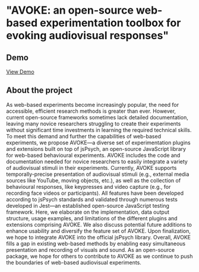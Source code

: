 # "AVOKE: an open-source web-based experimentation toolbox for evoking audiovisual responses"

## Demo
<a href="https://beatlab-mcmaster.github.io/AVOKE/">View Demo </a>

## About the project
As web-based experiments become increasingly popular, the need for accessible, efficient research methods is greater than ever. However, current open-source frameworks sometimes lack detailed documentation, leaving many novice researchers struggling to create their experiments without significant time investments in learning the required technical skills. To meet this demand and further the capabilities of web-based experiments, we propose AVOKE—a diverse set of experimentation plugins and extensions built on top of jsPsych, an open-source JavaScript library for web-based behavioural experiments. AVOKE includes the code and documentation needed for novice researchers to easily integrate a variety of audiovisual stimuli in their experiments. Currently, AVOKE supports temporally-precise presentation of audiovisual stimuli (e.g., external media sources like YouTube, moving objects, etc.), as well as the collection of behavioural responses, like keypresses and video capture (e.g., for recording face videos or participants). All features have been developed according to jsPsych standards and validated through numerous tests developed in Jest—an established open-source JavaScript testing framework. Here, we elaborate on the implementation, data output structure, usage examples, and limitations of the different plugins and extensions comprising AVOKE. We also discuss potential future additions to enhance usability and diversify the feature set of AVOKE. Upon finalization, we hope to integrate AVOKE into the official jsPsych library. Overall, AVOKE fills a gap in existing web-based methods by enabling easy simultaneous presentation and recording of visuals and sound. As an open-source package, we hope for others to contribute to AVOKE as we continue to push the boundaries of web-based audiovisual experiments.